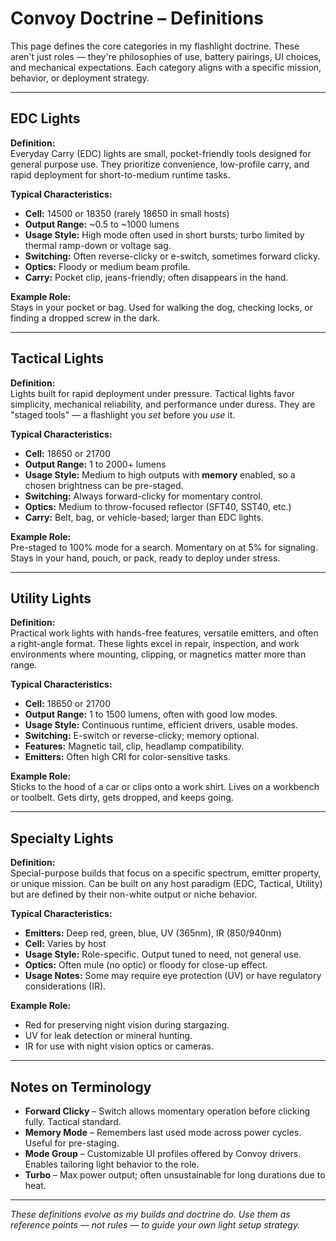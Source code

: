 # Convoy Doctrine – Definitions

This page defines the core categories in my flashlight doctrine. These aren't just roles — they're philosophies of use, battery pairings, UI choices, and mechanical expectations. Each category aligns with a specific mission, behavior, or deployment strategy.

---

## EDC Lights

**Definition:**  
Everyday Carry (EDC) lights are small, pocket-friendly tools designed for general purpose use. They prioritize convenience, low-profile carry, and rapid deployment for short-to-medium runtime tasks.

**Typical Characteristics:**
- **Cell:** 14500 or 18350 (rarely 18650 in small hosts)
- **Output Range:** ~0.5 to ~1000 lumens
- **Usage Style:** High mode often used in short bursts; turbo limited by thermal ramp-down or voltage sag.
- **Switching:** Often reverse-clicky or e-switch, sometimes forward clicky.
- **Optics:** Floody or medium beam profile.
- **Carry:** Pocket clip, jeans-friendly; often disappears in the hand.

**Example Role:**  
Stays in your pocket or bag. Used for walking the dog, checking locks, or finding a dropped screw in the dark.

---

## Tactical Lights

**Definition:**  
Lights built for rapid deployment under pressure. Tactical lights favor simplicity, mechanical reliability, and performance under duress. They are "staged tools" — a flashlight you *set* before you *use* it.

**Typical Characteristics:**
- **Cell:** 18650 or 21700
- **Output Range:** 1 to 2000+ lumens
- **Usage Style:** Medium to high outputs with **memory** enabled, so a chosen brightness can be pre-staged.
- **Switching:** Always forward-clicky for momentary control.
- **Optics:** Medium to throw-focused reflector (SFT40, SST40, etc.)
- **Carry:** Belt, bag, or vehicle-based; larger than EDC lights.

**Example Role:**  
Pre-staged to 100% mode for a search. Momentary on at 5% for signaling. Stays in your hand, pouch, or pack, ready to deploy under stress.

---

## Utility Lights

**Definition:**  
Practical work lights with hands-free features, versatile emitters, and often a right-angle format. These lights excel in repair, inspection, and work environments where mounting, clipping, or magnetics matter more than range.

**Typical Characteristics:**
- **Cell:** 18650 or 21700
- **Output Range:** 1 to 1500 lumens, often with good low modes.
- **Usage Style:** Continuous runtime, efficient drivers, usable modes.
- **Switching:** E-switch or reverse-clicky; memory optional.
- **Features:** Magnetic tail, clip, headlamp compatibility.
- **Emitters:** Often high CRI for color-sensitive tasks.

**Example Role:**  
Sticks to the hood of a car or clips onto a work shirt. Lives on a workbench or toolbelt. Gets dirty, gets dropped, and keeps going.

---

## Specialty Lights

**Definition:**  
Special-purpose builds that focus on a specific spectrum, emitter property, or unique mission. Can be built on any host paradigm (EDC, Tactical, Utility) but are defined by their non-white output or niche behavior.

**Typical Characteristics:**
- **Emitters:** Deep red, green, blue, UV (365nm), IR (850/940nm)
- **Cell:** Varies by host
- **Usage Style:** Role-specific. Output tuned to need, not general use.
- **Optics:** Often mule (no optic) or floody for close-up effect.
- **Usage Notes:** Some may require eye protection (UV) or have regulatory considerations (IR).

**Example Role:**  
- Red for preserving night vision during stargazing.
- UV for leak detection or mineral hunting.
- IR for use with night vision optics or cameras.

---

## Notes on Terminology

- **Forward Clicky** – Switch allows momentary operation before clicking fully. Tactical standard.
- **Memory Mode** – Remembers last used mode across power cycles. Useful for pre-staging.
- **Mode Group** – Customizable UI profiles offered by Convoy drivers. Enables tailoring light behavior to the role.
- **Turbo** – Max power output; often unsustainable for long durations due to heat.

---

*These definitions evolve as my builds and doctrine do. Use them as reference points — not rules — to guide your own light setup strategy.*
